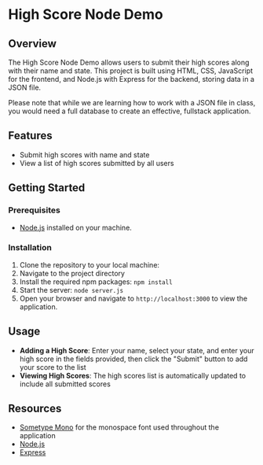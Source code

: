 # High Score Node Demo

## Overview
The High Score Node Demo allows users to submit their high scores along with their name and state. This project is built using HTML, CSS, JavaScript for the frontend, and Node.js with Express for the backend, storing data in a JSON file.

Please note that while we are learning how to work with a JSON file in class, you would need a full database to create an effective, fullstack application.

## Features
- Submit high scores with name and state
- View a list of high scores submitted by all users

## Getting Started

### Prerequisites
- [Node.js](https://nodejs.org/) installed on your machine.

### Installation
1. Clone the repository to your local machine:
2. Navigate to the project directory
3. Install the required npm packages: <code>npm install</code>
4. Start the server: <code>node server.js</code>
5. Open your browser and navigate to `http://localhost:3000` to view the application.

## Usage
- **Adding a High Score**: Enter your name, select your state, and enter your high score in the fields provided, then click the "Submit" button to add your score to the list
- **Viewing High Scores**: The high scores list is automatically updated to include all submitted scores

## Resources
- [Sometype Mono](https://fonts.google.com/specimen/Sometype+Mono) for the monospace font used throughout the application
- [Node.js](https://nodejs.org/)
- [Express](https://expressjs.com/)